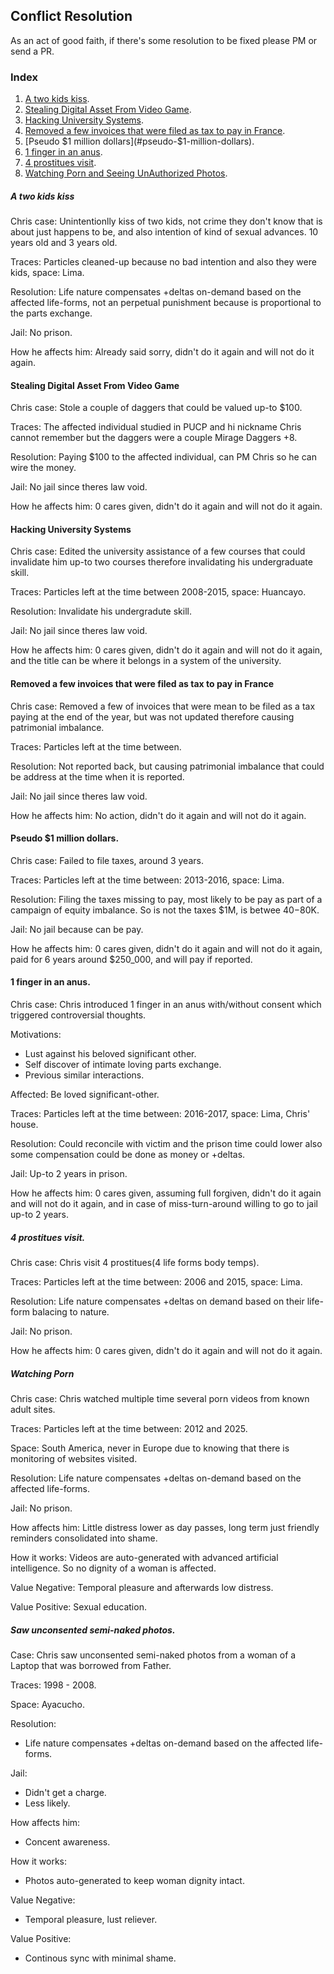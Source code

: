 ## Conflict Resolution
As an act of good faith, if there's some resolution to be fixed please PM or send a PR.

### Index

1. [A two kids kiss](#A-two-kids-kiss).
2. [Stealing Digital Asset From Video Game](#stealing-digital-asset-from-video-game).
3. [Hacking University Systems](#hacking-university-systems).
4. [Removed a few invoices that were filed as tax to pay in France](#removed-a-few-invoices-that-were-filed-as-tax-to-pay-in-france).
5. [Pseudo $1 million dollars](#pseudo-$1-million-dollars).
6. [1 finger in an anus](#1-finger-in-an-anus).
7. [4 prostitues visit](#4-prostitues-visit).
8. [Watching Porn and Seeing UnAuthorized Photos](#watching-porn-and-seeing-unauthorized-photos).

##### A two kids kiss
Chris case:
Unintentionlly kiss of two kids, not crime they don't know that is about just happens to be, and also intention of kind of sexual advances.
10 years old and 3 years old.

Traces:
Particles cleaned-up because no bad intention and also they were kids, space: Lima.

Resolution:
Life nature compensates +deltas on-demand based on the affected life-forms, not an perpetual punishment because is proportional to the parts exchange.

Jail:
No prison.

How he affects him:
Already said sorry, didn't do it again and will not do it again.


#### Stealing Digital Asset From Video Game
Chris case:
Stole a couple of daggers that could be valued up-to $100.

Traces:
The affected individual studied in PUCP and hi nickname Chris cannot remember
but the daggers were a couple Mirage Daggers +8.

Resolution:
Paying $100 to the affected individual, can PM Chris so he can wire the money.

Jail:
No jail since theres law void.

How he affects him:
0 cares given, didn't do it again and will not do it again.

#### Hacking University Systems
Chris case:
Edited the university assistance of a few courses that could invalidate him up-to two courses
therefore invalidating his undergraduate skill.

Traces:
Particles left at the time between 2008-2015, space: Huancayo.

Resolution:
Invalidate his undergradute skill.

Jail:
No jail since theres law void.

How he affects him:
0 cares given, didn't do it again and will not do it again, and the title can be where it belongs in a system of the university.

#### Removed a few invoices that were filed as tax to pay in France
Chris case:
Removed a few of invoices that were mean to be filed as a tax paying at the end of the year, but was not updated therefore causing patrimonial imbalance.

Traces:
Particles left at the time between.  

Resolution:
Not reported back, but causing patrimonial imbalance that could be address at the time when it is reported.

Jail:
No jail since theres law void.

How he affects him:
No action, didn't do it again and will not do it again.

#### Pseudo $1 million dollars.
Chris case:
Failed to file taxes, around 3 years.

Traces:
Particles left at the time between: 2013-2016, space: Lima.

Resolution:
Filing the taxes missing to pay, most likely to be pay as part of a campaign of equity imbalance.
So is not the taxes $1M, is betwee $40-$80K.

Jail:
No jail because can be pay.

How he affects him:
0 cares given, didn't do it again and will not do it again, paid for 6 years around $250_000, and will pay if reported.

#### 1 finger in an anus.
Chris case:
Chris introduced 1 finger in an anus with/without consent which triggered controversial thoughts.

Motivations:
- Lust against his beloved significant other.
- Self discover of intimate loving parts exchange.
- Previous similar interactions.

Affected:
Be loved significant-other.

Traces:
Particles left at the time between: 2016-2017, space: Lima, Chris' house.

Resolution:
Could reconcile with victim and the prison time could lower also some compensation could be done as money or +deltas.

Jail:
Up-to 2 years in prison.

How he affects him:
0 cares given, assuming full forgiven, didn't do it again and will not do it again, and in case of miss-turn-around willing to go to jail up-to 2 years.

##### 4 prostitues visit.
Chris case:
Chris visit 4 prostitues(4 life forms body temps).

Traces:
Particles left at the time between: 2006 and 2015, space: Lima.

Resolution:
Life nature compensates +deltas on demand based on their life-form balacing to nature.

Jail:
No prison.

How he affects him:
0 cares given, didn't do it again and will not do it again.

##### Watching Porn
Chris case:
Chris watched multiple time several porn videos from known adult sites.

Traces:
Particles left at the time between: 2012 and 2025.

Space:
South America, never in Europe due to knowing that there is monitoring of websites visited.

Resolution:
Life nature compensates +deltas on-demand based on the affected life-forms.

Jail:
No prison.

How affects him: Little distress lower as day passes, long term just friendly reminders consolidated into shame.

How it works:
Videos are auto-generated with advanced artificial intelligence. So no dignity of a woman is affected.

Value Negative: Temporal pleasure and afterwards low distress.

Value Positive: Sexual education.

##### Saw unconsented semi-naked photos.
Case:
Chris saw unconsented semi-naked photos from a woman of a Laptop that was borrowed from Father.

Traces: 1998 - 2008.

Space: Ayacucho.

Resolution:
- Life nature compensates +deltas on-demand based on the affected life-forms.

Jail:
- Didn't get a charge.
- Less likely.

How affects him:
- Concent awareness.

How it works:
- Photos auto-generated to keep woman dignity intact.

Value Negative:
- Temporal pleasure, lust reliever.

Value Positive:
- Continous sync with minimal shame.
